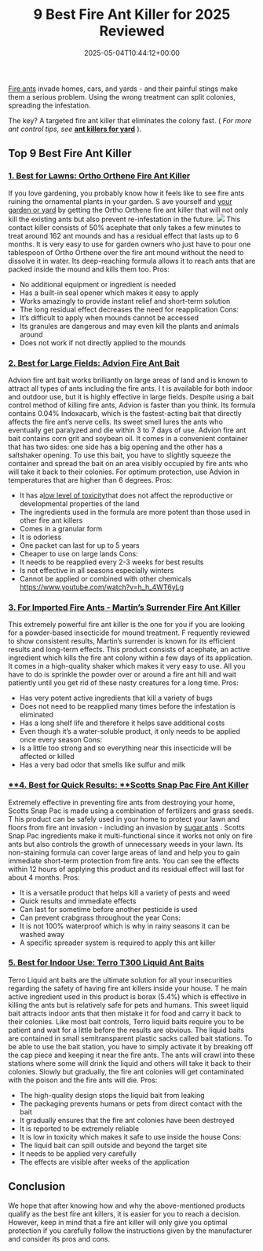 ﻿---
layout: post
title: 9 Best Fire Ant Killer for 2025 Reviewed
date: '2025-05-04T10:44:12+00:00'
categories:
- Ants
- Roaches
tags: []
slug: /best-fire-ant-killer/
lastmod: 2025-05-07T12:21:23+03:00
---

[Fire ants](http://entnemdept.ufl.edu/creatures/urban/ants/red_imported_fire_ant.htm)
invade homes, cars, and yards - and their painful stings make them a serious problem. Using the wrong treatment can split colonies, spreading the infestation.

The key? A targeted fire ant killer that eliminates the colony fast. (
*For more ant control tips, see*
[**ant killers for yard**](https://pestpolicy.com/best-ant-killer-for-yard/)
).
## Top 9 Best Fire Ant Killer
### [1. Best for Lawns: Ortho Orthene Fire Ant Killer](https://www.amazon.com/dp/B000A0UCRG/?tag=p-policy-20)
If you love gardening, you probably know how it feels like to see fire ants ruining the ornamental plants in your garden.
S
ave yourself and
[your garden or yard](https://pestpolicy.com/best-ant-killer-for-yard/)
by getting the Ortho Orthene fire ant killer that will not only kill the existing ants but also prevent re-infestation in the future.
![](/assets/img/03/Best-Fire-Ant-Killer-300x200.jpg)
This contact killer consists of 50% acephate that only takes a few minutes to treat around 162 ant mounds and has a residual effect that lasts up to 6 months.
It is very easy to use for garden owners who just have to pour one tablespoon of Ortho Orthene over the fire ant mound without the need to dissolve it in water. Its deep-reaching formula allows it to reach ants that are packed inside the mound and kills them too.
Pros:
- No additional equipment or ingredient is needed
- Has a built-in seal opener which makes it easy to apply
- Works amazingly to provide instant relief and short-term solution
- The long residual effect decreases the need for reapplication
Cons:
- It’s difficult to apply when mounds cannot be accessed
- Its granules are dangerous and may even kill the plants and animals around
- Does not work if not directly applied to the mounds
### [2. Best for Large Fields: Advion Fire Ant Bait](https://www.amazon.com/dp/B00407FUTA/?tag=p-policy-20)
Advion fire ant bait works brilliantly on large areas of land and is known to attract all types of ants including the fire ants.
I
t is available for both indoor and outdoor use, but it is highly effective in large fields.
Despite using a bait control method of killing fire ants, Advion is faster than you think. Its formula contains 0.04% Indoxacarb, which is the fastest-acting bait that directly affects the fire ant’s nerve cells. Its sweet smell lures the ants who eventually get paralyzed and die within 3 to 7 days of use.
Advion fire ant bait contains corn grit and soybean oil. It comes in a convenient container that has two sides: one side has a big opening and the other has a saltshaker opening.
To use this bait, you have to slightly squeeze the container and spread the bait on an area visibly occupied by fire ants who will take it back to their colonies. For optimum protection, use Advion in temperatures that are higher than 6 degrees.
Pros:
- It has a[low level of toxicity](https://pestpolicy.com/how-to-get-rid-of-ants-naturally-outside/)that does not affect the reproductive or developmental properties of the land
- The ingredients used in the formula are more potent than those used in other fire ant killers
- Comes in a granular form
- It is odorless
- One packet can last for up to 5 years
- Cheaper to use on large lands
Cons:
- It needs to be reapplied every 2-3 weeks for best results
- Is not effective in all seasons especially winters
- Cannot be applied or combined with other chemicals
https://www.youtube.com/watch?v=h_h_4WT6yLg
### [3. For Imported Fire Ants - Martin’s Surrender Fire Ant Killer](https://www.amazon.com/dp/B004GTKJ2K/?tag=p-policy-20)
This extremely powerful fire ant killer is the one for you if you are looking for a powder-based insecticide for mound treatment.
F
requently reviewed to show consistent results, Martin’s surrender is known for its efficient results and long-term effects.
This product consists of acephate, an active ingredient which kills the fire ant colony within a few days of its application. It comes in a high-quality shaker which makes it very easy to use.
All you have to do is sprinkle the powder over or around a fire ant hill and wait patiently until you get rid of these nasty creatures for a long time.
Pros:
- Has very potent active ingredients that kill a variety of bugs
- Does not need to be reapplied many times before the infestation is eliminated
- Has a long shelf life and therefore it helps save additional costs
- Even though it’s a water-soluble product, it only needs to be applied once every season
Cons:
- Is a little too strong and so everything near this insecticide will be affected or killed
- Has a very bad odor that smells like sulfur and milk
### [**4. Best for Quick Results: ****Scotts Snap Pac Fire Ant Killer**](https://www.amazon.com/dp/B0056EP3RU/?tag=p-policy-20)
Extremely effective in preventing fire ants from destroying your home, Scotts Snap Pac is made using a combination of fertilizers and grass seeds.
T
his product can be safely used in your home to protect your lawn and floors from fire ant invasion - including an invasion by
[sugar ants](https://pestpolicy.com/what-do-sugar-ants-look-like/)
.
Scotts Snap Pac ingredients make it multi-functional since it works not only on fire ants but also controls the growth of unnecessary weeds in your lawn.
Its non-staining formula can cover large areas of land and help you to gain immediate short-term protection from fire ants. You can see the effects within 12 hours of applying this product and its residual effect will last for about 4 months.
Pros:
- It is a versatile product that helps kill a variety of pests and weed
- Quick results and immediate effects
- Can last for sometime before another pesticide is used
- Can prevent crabgrass throughout the year
Cons:
- It is not 100% waterproof which is why in rainy seasons it can be washed away
- A specific spreader system is required to apply this ant killer
### [5. Best for Indoor Use: Terro T300 Liquid Ant Baits](https://www.amazon.com/dp/B000HJBKMQ/?tag=p-policy-20)
Terro Liquid ant baits are the ultimate solution for all your insecurities regarding the safety of having fire ant killers inside your house.
T
he main active ingredient used in this product is borax (5.4%) which is effective in killing the ants but is relatively safe for pets and humans.
This sweet liquid bait attracts indoor ants that then mistake it for food and carry it back to their colonies. Like most bait controls, Terro liquid baits require you to be patient and wait for a little before the results are obvious.
The liquid baits are contained in small semitransparent plastic sacks called bait stations. To be able to use the bait station, you have to simply activate it by breaking off the cap piece and keeping it near the fire ants.
The ants will crawl into these stations where some will drink the liquid and others will take it back to their colonies. Slowly but gradually, the fire ant colonies will get contaminated with the poison and the fire ants will die.
Pros:
- The high-quality design stops the liquid bait from leaking
- The packaging prevents humans or pets from direct contact with the bait
- It gradually ensures that the fire ant colonies have been destroyed
- It is reported to be extremely reliable
- It is low in toxicity which makes it safe to use inside the house
Cons:
- The liquid bait can spill outside and beyond the target site
- It needs to be applied very carefully
- The effects are visible after weeks of the application
## Conclusion
We hope that after knowing how and why the above-mentioned products qualify as the best fire ant killers, it is easier for you to reach a decision.
However, keep in mind that a fire ant killer will only give you optimal protection if you carefully follow the instructions given by the manufacturer and consider its pros and cons.